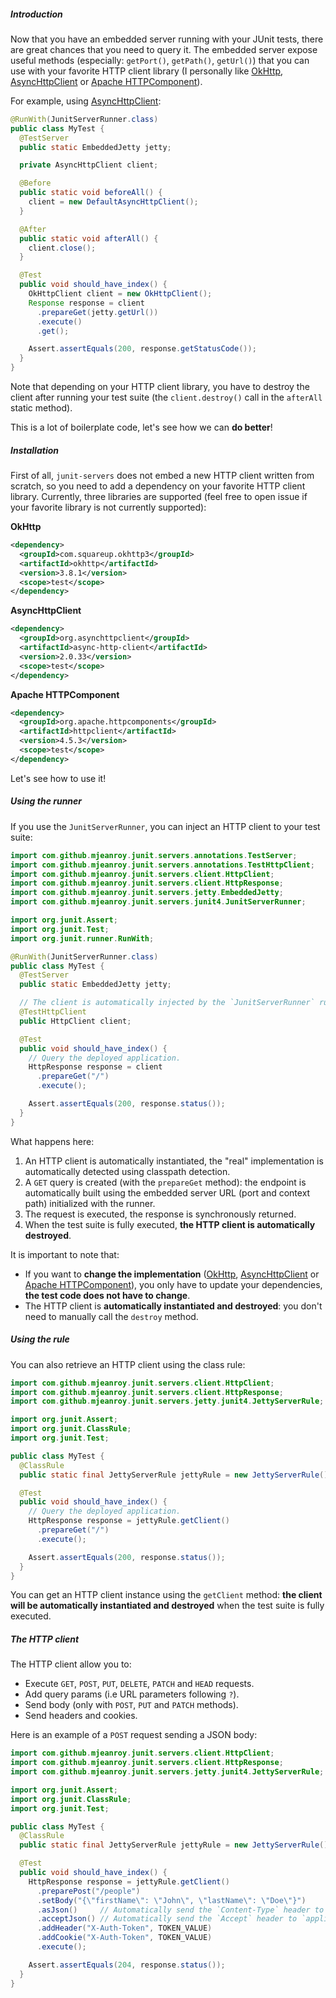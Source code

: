 ##### Introduction

Now that you have an embedded server running with your JUnit tests, there are great chances that you need to query it. The embedded server expose useful methods (especially: `getPort()`, `getPath()`, `getUrl()`) that you can use with your favorite HTTP client library (I personally like [OkHttp](http://square.github.io/okhttp/), [AsyncHttpClient](https://github.com/AsyncHttpClient/async-http-client) or [Apache HTTPComponent](https://hc.apache.org/)).

For example, using [AsyncHttpClient](https://github.com/AsyncHttpClient/async-http-client):

```java
@RunWith(JunitServerRunner.class)
public class MyTest {
  @TestServer
  public static EmbeddedJetty jetty;

  private AsyncHttpClient client;

  @Before
  public static void beforeAll() {
    client = new DefaultAsyncHttpClient();
  }

  @After
  public static void afterAll() {
    client.close();
  }

  @Test
  public void should_have_index() {
    OkHttpClient client = new OkHttpClient();
    Response response = client
      .prepareGet(jetty.getUrl())
      .execute()
      .get();

    Assert.assertEquals(200, response.getStatusCode());
  }
}
```

Note that depending on your HTTP client library, you have to destroy the client after running your test suite (the `client.destroy()` call in the `afterAll` static method).

This is a lot of boilerplate code, let's see how we can **do better**!

##### Installation

First of all, `junit-servers` does not embed a new HTTP client written from scratch, so you need to add a dependency on your favorite HTTP client library. Currently, three libraries are supported (feel free to open issue if your favorite library is not currently supported):

**OkHttp**

```xml
<dependency>
  <groupId>com.squareup.okhttp3</groupId>
  <artifactId>okhttp</artifactId>
  <version>3.8.1</version>
  <scope>test</scope>
</dependency>
```

**AsyncHttpClient**

```xml
<dependency>
  <groupId>org.asynchttpclient</groupId>
  <artifactId>async-http-client</artifactId>
  <version>2.0.33</version>
  <scope>test</scope>
</dependency>
```

**Apache HTTPComponent**

```xml
<dependency>
  <groupId>org.apache.httpcomponents</groupId>
  <artifactId>httpclient</artifactId>
  <version>4.5.3</version>
  <scope>test</scope>
</dependency>
```

Let's see how to use it!

##### Using the runner

If you use the `JunitServerRunner`, you can inject an HTTP client to your test suite:

```java
import com.github.mjeanroy.junit.servers.annotations.TestServer;
import com.github.mjeanroy.junit.servers.annotations.TestHttpClient;
import com.github.mjeanroy.junit.servers.client.HttpClient;
import com.github.mjeanroy.junit.servers.client.HttpResponse;
import com.github.mjeanroy.junit.servers.jetty.EmbeddedJetty;
import com.github.mjeanroy.junit.servers.junit4.JunitServerRunner;

import org.junit.Assert;
import org.junit.Test;
import org.junit.runner.RunWith;

@RunWith(JunitServerRunner.class)
public class MyTest {
  @TestServer
  public static EmbeddedJetty jetty;

  // The client is automatically injected by the `JunitServerRunner` runner.
  @TestHttpClient
  public HttpClient client;

  @Test
  public void should_have_index() {
    // Query the deployed application.
    HttpResponse response = client
      .prepareGet("/")
      .execute();

    Assert.assertEquals(200, response.status());
  }
}
```

What happens here:
1. An HTTP client is automatically instantiated, the "real" implementation is automatically detected using classpath detection.
2. A `GET` query is created (with the `prepareGet` method): the endpoint is automatically built using the embedded server URL (port and context path) initialized with the runner.
3. The request is executed, the response is synchronously returned.
4. When the test suite is fully executed, **the HTTP client is automatically destroyed**.

It is important to note that:
- If you want to **change the implementation** ([OkHttp](http://square.github.io/okhttp/), [AsyncHttpClient](https://github.com/AsyncHttpClient/async-http-client) or [Apache HTTPComponent](https://hc.apache.org/)), you only have to update your dependencies, **the test code does not have to change**.
- The HTTP client is **automatically instantiated and destroyed**: you don't need to manually call the `destroy` method.

##### Using the rule

You can also retrieve an HTTP client using the class rule:

```java
import com.github.mjeanroy.junit.servers.client.HttpClient;
import com.github.mjeanroy.junit.servers.client.HttpResponse;
import com.github.mjeanroy.junit.servers.jetty.junit4.JettyServerRule;

import org.junit.Assert;
import org.junit.ClassRule;
import org.junit.Test;

public class MyTest {
  @ClassRule
  public static final JettyServerRule jettyRule = new JettyServerRule();

  @Test
  public void should_have_index() {
    // Query the deployed application.
    HttpResponse response = jettyRule.getClient()
      .prepareGet("/")
      .execute();

    Assert.assertEquals(200, response.status());
  }
}
```

You can get an HTTP client instance using the `getClient` method: **the client will be automatically instantiated and destroyed** when the test suite is fully executed.

##### The HTTP client

The HTTP client allow you to:
- Execute `GET`, `POST`, `PUT`, `DELETE`, `PATCH` and `HEAD` requests.
- Add query params (i.e URL parameters following `?`).
- Send body (only with `POST`, `PUT` and `PATCH` methods).
- Send headers and cookies.

Here is an example of a `POST` request sending a JSON body:

```java
import com.github.mjeanroy.junit.servers.client.HttpClient;
import com.github.mjeanroy.junit.servers.client.HttpResponse;
import com.github.mjeanroy.junit.servers.jetty.junit4.JettyServerRule;

import org.junit.Assert;
import org.junit.ClassRule;
import org.junit.Test;

public class MyTest {
  @ClassRule
  public static final JettyServerRule jettyRule = new JettyServerRule();

  @Test
  public void should_have_index() {
    HttpResponse response = jettyRule.getClient()
      .preparePost("/people")
      .setBody("{\"firstName\": \"John\", \"lastName\": \"Doe\"}")
      .asJson()     // Automatically send the `Content-Type` header to `application/json`
      .acceptJson() // Automatically send the `Accept` header to `application/json`
      .addHeader("X-Auth-Token", TOKEN_VALUE)
      .addCookie("X-Auth-Token", TOKEN_VALUE)
      .execute();

    Assert.assertEquals(204, response.status());
  }
}
```
